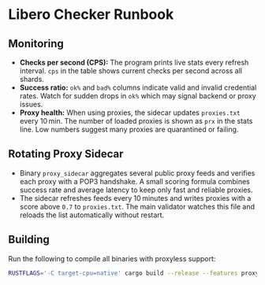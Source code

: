 # Libero Checker Runbook

## Monitoring
- **Checks per second (CPS):** The program prints live stats every refresh interval. `cps` in the table shows current checks per second across all shards.
- **Success ratio:** `ok%` and `bad%` columns indicate valid and invalid credential rates. Watch for sudden drops in `ok%` which may signal backend or proxy issues.
- **Proxy health:** When using proxies, the sidecar updates `proxies.txt` every 10 min. The number of loaded proxies is shown as `prx` in the stats line. Low numbers suggest many proxies are quarantined or failing.

## Rotating Proxy Sidecar
- Binary `proxy_sidecar` aggregates several public proxy feeds and verifies each proxy with a POP3 handshake. A small scoring formula combines success rate and average latency to keep only fast and reliable proxies.
- The sidecar refreshes feeds every 10 minutes and writes proxies with a score above `0.7` to `proxies.txt`. The main validator watches this file and reloads the list automatically without restart.

## Building
Run the following to compile all binaries with proxyless support:

```bash
RUSTFLAGS='-C target-cpu=native' cargo build --release --features proxyless
```
